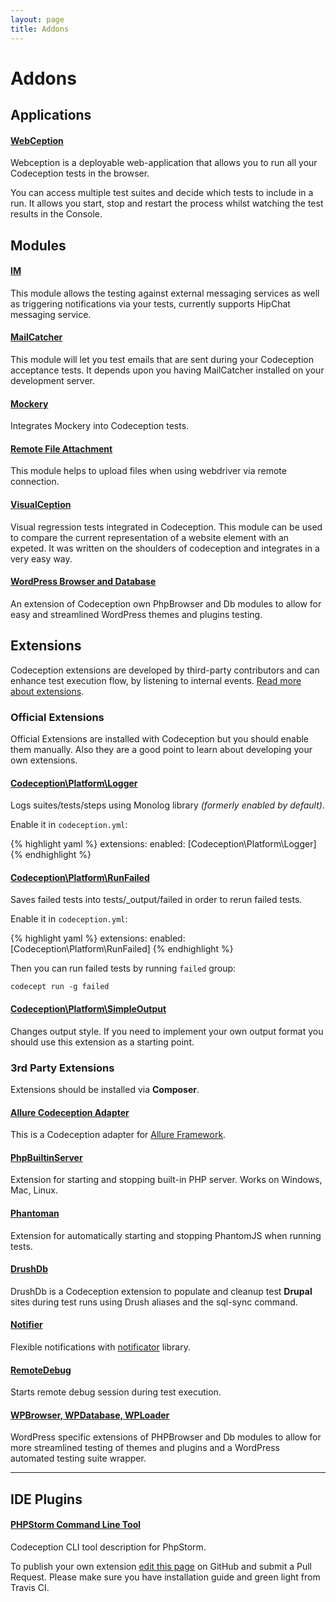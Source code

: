 ```yaml
---
layout: page
title: Addons
---
```


# Addons

## Applications 

#### [WebCeption](https://github.com/jayhealey/Webception)

Webception is a deployable web-application that allows you to run all your Codeception tests in the browser.

You can access multiple test suites and decide which tests to include in a run. It allows you start, stop and restart the process whilst watching the test results in the Console.

## Modules

#### [IM](https://github.com/nathanmac/im-codeception-module)

This module allows the testing against external messaging services as well as triggering notifications via your tests, currently supports HipChat messaging service.

#### [MailCatcher](https://github.com/captbaritone/codeception-mailcatcher-module) 

This module will let you test emails that are sent during your Codeception acceptance tests. It depends upon you having MailCatcher installed on your development server.

#### [Mockery](https://github.com/Codeception/MockeryModule)

Integrates Mockery into Codeception tests.

#### [Remote File Attachment](https://github.com/phmLabs/codeception-module-attachfileremote)
This module helps to upload files when using webdriver via remote connection.

#### [VisualCeption](https://github.com/DigitalProducts/codeception-module-visualception)

Visual regression tests integrated in Codeception. This module can be used to compare the current representation of a website element with an expeted. It was written on the shoulders of codeception and integrates in a very easy way.

#### [WordPress Browser and Database](https://github.com/lucatume/wp-browser)

An extension of Codeception own PhpBrowser and Db modules to allow for easy and streamlined WordPress themes and plugins testing. 

## Extensions

Codeception extensions are developed by third-party contributors and can enhance test execution flow, by listening to internal events. [Read more about extensions](http://codeception.com/docs/08-Customization#Extension-classes).


### Official Extensions

Official Extensions are installed with Codeception but you should enable them manually. Also they are a good point to learn about developing your own extensions.

#### [Codeception\Platform\Logger](https://github.com/Codeception/Codeception/blob/2.0/src/Codeception/Platform/Logger.php)

Logs suites/tests/steps using Monolog library *(formerly enabled by default)*.

Enable it in `codeception.yml`:

{% highlight yaml %}
extensions:
    enabled: [Codeception\Platform\Logger]
{% endhighlight %}

#### [Codeception\Platform\RunFailed](https://github.com/Codeception/Codeception/blob/2.0/src/Codeception/Platform/RunFailed.php)

Saves failed tests into tests/_output/failed in order to rerun failed tests.

Enable it in `codeception.yml`:

{% highlight yaml %}
extensions:
    enabled: [Codeception\Platform\RunFailed]
{% endhighlight %}

Then you can run failed tests by running `failed` group:

```
codecept run -g failed
```

#### [Codeception\Platform\SimpleOutput](https://github.com/Codeception/Codeception/blob/2.0/src/Codeception/Platform/SimpleOutput.php)

Changes output style. If you need to implement your own output format you should use this extension as a starting point.

### 3rd Party Extensions

Extensions should be installed via **Composer**.

#### [Allure Codeception Adapter](https://github.com/allure-framework/allure-codeception)

This is a Codeception adapter for [Allure Framework](https://github.com/allure-framework).

#### [PhpBuiltinServer](https://github.com/tiger-seo/PhpBuiltinServer)

Extension for starting and stopping built-in PHP server. Works on Windows, Mac, Linux.

#### [Phantoman](https://github.com/site5/phantoman)

Extension for automatically starting and stopping PhantomJS when running tests.

#### [DrushDb](https://github.com/pfaocle/DrushDb)

DrushDb is a Codeception extension to populate and cleanup test **Drupal** sites during test runs using Drush aliases and the sql-sync command.

#### [Notifier](https://github.com/Codeception/Notifier)

Flexible notifications with [notificator](https://github.com/namshi/notificator) library. 

#### [RemoteDebug](https://github.com/tiger-seo/codeception-remotedebug)

Starts remote debug session during test execution.

#### [WPBrowser, WPDatabase, WPLoader](https://github.com/lucatume/wp-browser)

WordPress specific extensions of PHPBrowser and Db modules to allow for more streamlined testing of themes and plugins and a WordPress automated testing suite wrapper.

---

## IDE Plugins

#### [PHPStorm Command Line Tool](https://github.com/tiger-seo/codeception-phpstorm-commandlinetool)

Codeception CLI tool description for PhpStorm.



<div class="alert alert-warning">To publish your own extension <a href="https://github.com/Codeception/codeception.github.com/edit/master/addons.markdown">edit this page</a> on GitHub and submit a Pull Request. Please make sure you have installation guide and green light from Travis CI.</div>

